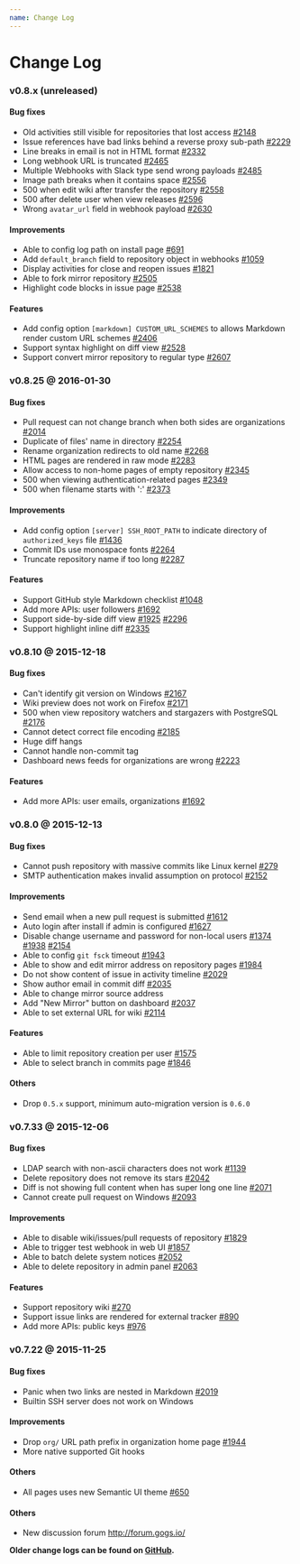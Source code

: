 ```yaml
---
name: Change Log
---
```


# Change Log

### v0.8.x (unreleased)

#### Bug fixes

- Old activities still visible for repositories that lost access [#2148](https://github.com/gogits/gogs/issues/2148)
- Issue references have bad links behind a reverse proxy sub-path [#2229](https://github.com/gogits/gogs/issues/2229)
- Line breaks in email is not in HTML format [#2332](https://github.com/gogits/gogs/issues/2332)
- Long webhook URL is truncated [#2465](https://github.com/gogits/gogs/issues/2465)
- Multiple Webhooks with Slack type send wrong payloads [#2485](https://github.com/gogits/gogs/issues/2485)
- Image path breaks when it contains space [#2556](https://github.com/gogits/gogs/issues/2556)
- 500 when edit wiki after transfer the repository [#2558](https://github.com/gogits/gogs/issues/2558)
- 500 after delete user when view releases [#2596](https://github.com/gogits/gogs/issues/2596)
- Wrong `avatar_url` field in webhook payload [#2630](https://github.com/gogits/gogs/issues/2630)

#### Improvements

- Able to config log path on install page [#691](https://github.com/gogits/gogs/issues/691)
- Add `default_branch` field to repository object in webhooks [#1059](https://github.com/gogits/gogs/issues/1059)
- Display activities for close and reopen issues [#1821](https://github.com/gogits/gogs/issues/1821)
- Able to fork mirror repository [#2505](https://github.com/gogits/gogs/issues/2505)
- Highlight code blocks in issue page [#2538](https://github.com/gogits/gogs/pull/2538)

#### Features

- Add config option `[markdown] CUSTOM_URL_SCHEMES` to allows Markdown render custom URL schemes [#2406](https://github.com/gogits/gogs/pull/2406)
- Support syntax highlight on diff view [#2528](https://github.com/gogits/gogs/pull/2528)
- Support convert mirror repository to regular type [#2607](https://github.com/gogits/gogs/issues/2607)

### v0.8.25 @ 2016-01-30

#### Bug fixes

- Pull request can not change branch when both sides are organizations [#2014](https://github.com/gogits/gogs/issues/2014)
- Duplicate of files' name in directory [#2254](https://github.com/gogits/gogs/issues/2254)
- Rename organization redirects to old name [#2268](https://github.com/gogits/gogs/issues/2268) 
- HTML pages are rendered in raw mode [#2283](https://github.com/gogits/gogs/issues/2283) 
- Allow access to non-home pages of empty repository [#2345](https://github.com/gogits/gogs/issues/2345) 
- 500 when viewing authentication-related pages [#2349](https://github.com/gogits/gogs/issues/2349)
- 500 when filename starts with ':' [#2373](https://github.com/gogits/gogs/issues/2373)

#### Improvements

- Add config option `[server] SSH_ROOT_PATH` to indicate directory of `authorized_keys` file [#1436](https://github.com/gogits/gogs/issues/1436)
- Commit IDs use monospace fonts [#2264](https://github.com/gogits/gogs/issues/2264)
- Truncate repository name if too long [#2287](https://github.com/gogits/gogs/issues/2287)

#### Features

- Support GitHub style Markdown checklist [#1048](https://github.com/gogits/gogs/issues/1048) 
- Add more APIs: user followers [#1692](https://github.com/gogits/gogs/issues/1692) 
- Support side-by-side diff view [#1925](https://github.com/gogits/gogs/issues/1925) [#2296](https://github.com/gogits/gogs/issues/2296) 
- Support highlight inline diff [#2335](https://github.com/gogits/gogs/issues/2335)

### v0.8.10 @ 2015-12-18

#### Bug fixes

- Can't identify git version on Windows [#2167](https://github.com/gogits/gogs/issues/2167)
- Wiki preview does not work on Firefox [#2171](https://github.com/gogits/gogs/issues/2171)
- 500 when view repository watchers and stargazers with PostgreSQL [#2176](https://github.com/gogits/gogs/issues/2176)
- Cannot detect correct file encoding [#2185](https://github.com/gogits/gogs/issues/2185) 
- Huge diff hangs 
- Cannot handle non-commit tag
- Dashboard news feeds for organizations are wrong [#2223](https://github.com/gogits/gogs/issues/2223) 

#### Features

- Add more APIs: user emails, organizations [#1692](https://github.com/gogits/gogs/issues/1692) 

### v0.8.0 @ 2015-12-13

#### Bug fixes

- Cannot push repository with massive commits like Linux kernel [#279](https://github.com/gogits/gogs/issues/279) 
- SMTP authentication makes invalid assumption on protocol [#2152](https://github.com/gogits/gogs/issues/2152) 

#### Improvements

- Send email when a new pull request is submitted [#1612](https://github.com/gogits/gogs/issues/1612) 
- Auto login after install if admin is configured [#1627](https://github.com/gogits/gogs/issues/1627) 
- Disable change username and password for non-local users [#1374](https://github.com/gogits/gogs/issues/1374)  [#1938](https://github.com/gogits/gogs/issues/1938) [#2154](https://github.com/gogits/gogs/issues/2154) 
- Able to config `git fsck` timeout [#1943](https://github.com/gogits/gogs/issues/1943) 
- Able to show and edit mirror address on repository pages [#1984](https://github.com/gogits/gogs/issues/1984)
- Do not show content of issue in activity timeline [#2029](https://github.com/gogits/gogs/issues/2029)
- Show author email in commit diff [#2035](https://github.com/gogits/gogs/issues/2035) 
- Able to change mirror source address
- Add "New Mirror" button on dashboard [#2037](https://github.com/gogits/gogs/issues/2037) 
- Able to set external URL for wiki [#2114](https://github.com/gogits/gogs/issues/2114) 

#### Features

- Able to limit repository creation per user [#1575](https://github.com/gogits/gogs/issues/1575) 
- Able to select branch in commits page [#1846](https://github.com/gogits/gogs/issues/1846) 

#### Others

- Drop `0.5.x` support, minimum auto-migration version is `0.6.0`

### v0.7.33 @ 2015-12-06

#### Bug fixes

- LDAP search with non-ascii characters does not work [#1139](https://github.com/gogits/gogs/issues/1139) 
- Delete repository does not remove its stars [#2042](https://github.com/gogits/gogs/issues/2042) 
- Diff is not showing full content when has super long one line [#2071](https://github.com/gogits/gogs/issues/2071)
- Cannot create pull request on Windows [#2093](https://github.com/gogits/gogs/issues/2093) 

#### Improvements

- Able to disable wiki/issues/pull requests of repository [#1829](https://github.com/gogits/gogs/issues/1829) 
- Able to trigger test webhook in web UI [#1857](https://github.com/gogits/gogs/issues/1857) 
- Able to batch delete system notices [#2052](https://github.com/gogits/gogs/issues/2052) 
- Able to delete repository in admin panel [#2063](https://github.com/gogits/gogs/issues/2063) 

#### Features

- Support repository wiki [#270](https://github.com/gogits/gogs/issues/270) 
- Support issue links are rendered for external tracker [#890](https://github.com/gogits/gogs/issues/890) 
- Add more APIs: public keys [#976](https://github.com/gogits/gogs/issues/976) 

### v0.7.22 @ 2015-11-25

#### Bug fixes

- Panic when two links are nested in Markdown [#2019](https://github.com/gogits/gogs/issues/2019) 
- Builtin SSH server does not work on Windows 

#### Improvements

- Drop `org/` URL path prefix in organization home page [#1944](https://github.com/gogits/gogs/issues/1944) 
- More native supported Git hooks

#### Others

- All pages uses new Semantic UI theme [#650](https://github.com/gogits/gogs/issues/650) 

#### Others

- New discussion forum http://forum.gogs.io/

**Older change logs can be found on [GitHub](https://github.com/gogits/gogs/releases?after=v0.7.19).**
